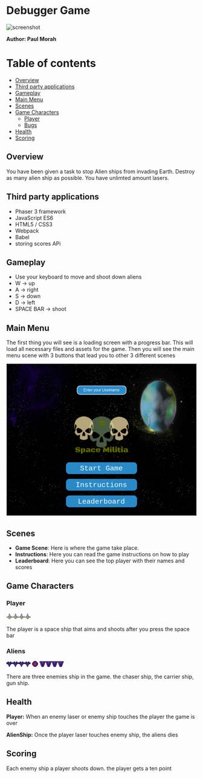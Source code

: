 # Debugger Game

![screenshot]()

**Author: Paul Morah**

# Table of contents

- [Overview](#Overview)
- [Third party applications](#Third-party-applications)
- [Gameplay](#Gameplay)
- [Main Menu](#Main-Menu)
- [Scenes](#Scenes)
- [Game Characters](#Game-Characters)
  - [Player](#Player)
  - [Bugs](#Aliens)
- [Health](#Health)
- [Scoring](#Scoring)

## Overview

You have been given a task to stop Alien ships from invading Earth. Destroy as many alien ship as possible. You have unlimted amount lasers. 

## Third party applications

- Phaser 3 framework
- JavaScript ES6
- HTML5 / CSS3
- Webpack
- Babel
- storing scores APi

## Gameplay

- Use your keyboard to move and shoot down aliens
- W -> up
- A -> right
- S -> down
- D -> left
- SPACE BAR -> shoot

## Main Menu

The first thing you will see is a loading screen with a progress bar. This will load all necessary files and assets for the game. Then you will see the main menu scene with 3 buttons that lead you to other 3 different scenes

![screenshot](./src/assets/gameMenu.png) 

## Scenes

- **Game Scene**: Here is where the game take place.
- **Instructions**: Here you can read the game instructions on how to play
- **Leaderboard**: Here you can see the top player with their names and scores

## Game Characters
### Player

  ![image](./src/assets/sprPlayer.png)

  The player is a space ship that aims and shoots after you press the space bar

### Aliens

  ![image](./src/assets/sprEnemy0.png)
  ![image](./src/assets/sprEnemy1.png)
  ![image](./src/assets/sprEnemy2.png)

  There are three enemies ship in the game. the chaser ship, the carrier ship, gun ship.

## Health 

**Player:** When an enemy laser or enemy ship touches the player the game is over

**AlienShip:** Once the player laser touches enemy ship, the aliens dies

## Scoring
  Each enemy ship a player shoots down. the player gets a ten point